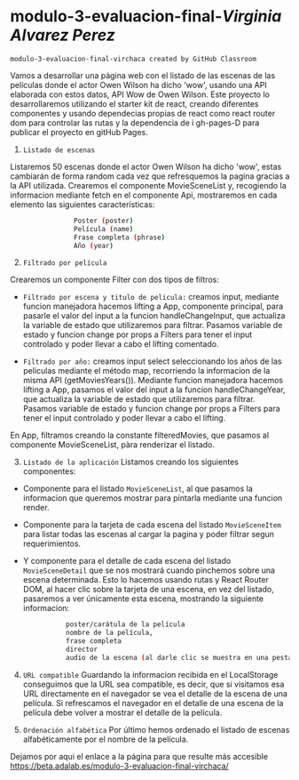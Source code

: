 # modulo-3-evaluacion-final-_Virginia Alvarez Perez_
    modulo-3-evaluacion-final-virchaca created by GitHub Classroom

Vamos a desarrollar una página web con el listado de las escenas de las películas donde el
actor Owen Wilson ha dicho 'wow', usando una API elaborada con estos datos, API Wow de Owen Wilson.
Este proyecto lo desarrollaremos utilizando el starter kit de react, creando diferentes componentes y usando dependecias propias de react como react router dom para controlar las rutas y la dependencia de i gh-pages-D para publicar el proyecto en gitHub Pages.


1. `Listado de escenas`

Listaremos 50 escenas donde el actor Owen Wilson ha
dicho 'wow', estas cambiarán de forma random cada vez que refresquemos la pagina gracias a la API utilizada.
Crearemos el componente MovieSceneList y, recogiendo la informacion mediante fetch en el componente Api, mostraremos en cada elemento las siguientes características:
```bash         
                Poster (poster)
                Película (name)
                Frase completa (phrase)
                Año (year)
```

2. `Filtrado por película`

Crearemos un componente Filter con dos tipos de filtros:

- `Filtrado por escena y titulo de pelicula:` creamos input, mediante  funcion manejadora hacemos lifting a App, componente principal, para pasarle el valor del input a la funcion handleChangeInput, que actualiza la variable de estado que utilizaremos para filtrar. Pasamos variable de estado y funcion change por props a Filters para tener el input controlado y poder llevar a cabo el lifting comentado.

- `Filtrado por año:` creamos input select seleccionando los años de las peliculas mediante el método map, recorriendo la informacion de la misma API (getMoviesYears()). Mediante  funcion manejadora hacemos lifting a App, pasamos el valor del input a la funcion handleChangeYear, que actualiza la variable de estado que utilizaremos para filtrar. Pasamos variable de estado y funcion change por props a Filters para tener el input controlado y poder llevar a cabo el lifting.

En App, filtramos creando la constante filteredMovies, que pasamos al componente MovieSceneList, pàra renderizar el listado.


3. `Listado de la aplicación`
Listamos creando los siguientes componentes:
- Componente para el listado `MovieSceneList`, al que pasamos la informacion que queremos mostrar para pintarla mediante una funcion render.

- Componente para la tarjeta de cada escena del listado `MovieSceneItem` para listar todas las escenas al cargar la pagina y poder filtrar segun requerimientos.

- Y componente para el detalle de cada escena del listado `MovieSceneDetail` que se nos mostrará cuando pinchemos sobre una escena determinada. Esto lo hacemos usando rutas y React Router DOM, al hacer clic sobre la tarjeta de una escena, en vez del listado, pasaremos a ver únicamente esta escena, mostrando la siguiente informacion: 
```bash
              poster/carátula de la película
              nombre de la película,
              frase completa
              director
              audio de la escena (al darle clic se muestra en una pestaña aparte en el navegador y se reproduce)
```


4. `URL compatible`
Guardando la informacion recibida en el LocalStorage conseguimos que la URL sea compatible, es decir, 
que si visitamos esa URL directamente en el navegador se vea el detalle de la escena de una película. Si refrescamos el navegador en el detalle de una escena de la película debe volver a mostrar el
detalle de la película.

5. `Ordenación alfabética`
Por último hemos ordenado el listado de escenas alfabéticamente por el nombre de la película.

Dejamos por aqui el enlace a la página para que resulte más accesible
https://beta.adalab.es/modulo-3-evaluacion-final-virchaca/

